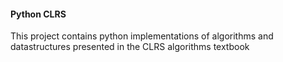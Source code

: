 #### Python CLRS
This project contains python implementations of algorithms and datastructures presented in
the CLRS algorithms textbook
